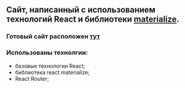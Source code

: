 ## Сайт, написанный с использованием технологий React и библиотеки [materialize](https://materializecss.com/).

### Готовый сайт расположен [тут](https://d00dde.github.io/d00dde)
### Использованы технолгии:
+ базовые технологии React; 
+ библиотека react materialize;
+ React Router;


